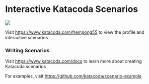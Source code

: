 # Interactive Katacoda Scenarios

[![](http://shields.katacoda.com/katacoda/frempong55/count.svg)](https://www.katacoda.com/frempong55 "Get your profile on Katacoda.com")

Visit https://www.katacoda.com/frempong55 to view the profile and interactive scenarios

### Writing Scenarios
Visit https://www.katacoda.com/docs to learn more about creating Katacoda scenarios

For examples, visit https://github.com/katacoda/scenario-example
